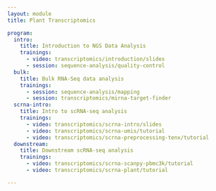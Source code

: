 ```yaml
---
layout: module
title: Plant Transcriptomics

program:
  intro:
    title: Introduction to NGS Data Analysis
    trainings:
      - video: transcriptomics/introduction/slides
      - session: sequence-analysis/quality-control
  bulk:
    title: Bulk RNA-Seq data analysis
    trainings:
      - session: sequence-analysis/mapping
      - session: transcriptomics/mirna-target-finder
  scrna-intro:
    title: Intro to scRNA-seq analysis
    trainings:
      - video: transcriptomics/scrna-intro/slides
      - video: transcriptomics/scrna-umis/tutorial
      - video: transcriptomics/scrna-preprocessing-tenx/tutorial
  downstream:
    title: Downstream scRNA-seq analysis
    trainings:
      - video: transcriptomics/scrna-scanpy-pbmc3k/tutorial
      - video: transcriptomics/scrna-plant/tutorial

---
```

